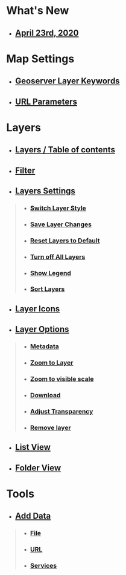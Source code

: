 # What's New
*  ## [April 23rd, 2020](WhatsNew/2020-04-23)
# Map Settings
*  ## [Geoserver Layer Keywords](Map/GeoserverKeywords)
*  ## [URL Parameters](Map/URLParameters)

# Layers
* ## [Layers / Table of contents](Layers#layers--table-of-contents)
* ## [Filter](Layers#filter)
* ## [Layers Settings](Layers#layers---settings)
> * ### [Switch Layer Style](Layers#switch-layer-style)
> * ### [Save Layer Changes](Layers#save-layer-changes)
> * ### [Reset Layers to Default](Layers#reset-layers-to-default)
> * ### [Turn off All Layers](Layers#turn-off-all-layers)
> * ### [Show Legend](Layers#show-legend)
> * ### [Sort Layers](Layers#sort-layers)
* ## [Layer Icons](Layers#layer-icons)
* ## [Layer Options](Layers#layer-options)
> * ### [Metadata](Layers#metadata)
> * ### [Zoom to Layer](Layers#zoom-to-layer)
> * ### [Zoom to visible scale](Layers#zoom-to-visible-scale)
> * ### [Download](Layers#download)
> * ### [Adjust Transparency](Layers#adjust-transparency)
> * ### [Remove layer](Layers#remove-layer)
* ## [List View](Layers#list-view)
* ## [Folder View](Layers#folder-view)

# Tools
* ## [Add Data](Tools/AddData#to-add-data)
> * ### [File](Tools/AddData#to-add-file-data)
> * ### [URL](Tools/AddData#to-add-url-data)
> * ### [Services](Tools/AddData#to-add-services-data)
